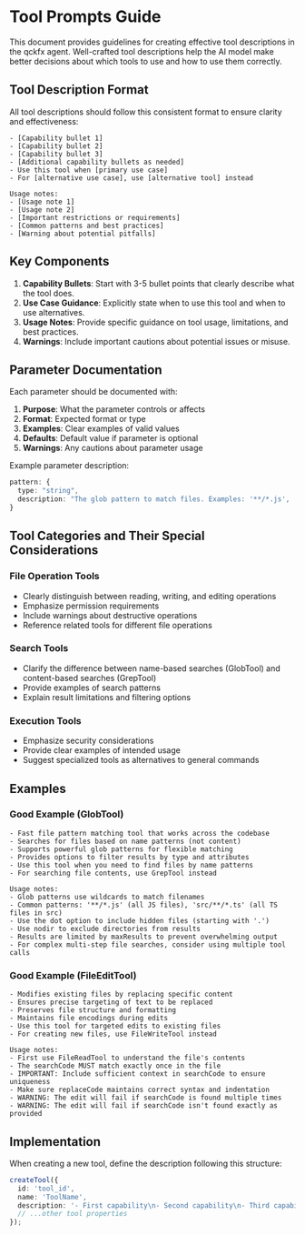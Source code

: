 # Tool Prompts Guide

This document provides guidelines for creating effective tool descriptions in the qckfx agent. Well-crafted tool descriptions help the AI model make better decisions about which tools to use and how to use them correctly.

## Tool Description Format

All tool descriptions should follow this consistent format to ensure clarity and effectiveness:

```
- [Capability bullet 1]
- [Capability bullet 2]
- [Capability bullet 3]
- [Additional capability bullets as needed]
- Use this tool when [primary use case]
- For [alternative use case], use [alternative tool] instead

Usage notes:
- [Usage note 1]
- [Usage note 2]
- [Important restrictions or requirements]
- [Common patterns and best practices]
- [Warning about potential pitfalls]
```

## Key Components

1. **Capability Bullets**: Start with 3-5 bullet points that clearly describe what the tool does.
2. **Use Case Guidance**: Explicitly state when to use this tool and when to use alternatives.
3. **Usage Notes**: Provide specific guidance on tool usage, limitations, and best practices.
4. **Warnings**: Include important cautions about potential issues or misuse.

## Parameter Documentation

Each parameter should be documented with:

1. **Purpose**: What the parameter controls or affects
2. **Format**: Expected format or type
3. **Examples**: Clear examples of valid values
4. **Defaults**: Default value if parameter is optional
5. **Warnings**: Any cautions about parameter usage

Example parameter description:
```typescript
pattern: {
  type: "string",
  description: "The glob pattern to match files. Examples: '**/*.js', 'src/**/*.json', '*.md'"
}
```

## Tool Categories and Their Special Considerations

### File Operation Tools

- Clearly distinguish between reading, writing, and editing operations
- Emphasize permission requirements
- Include warnings about destructive operations
- Reference related tools for different file operations

### Search Tools

- Clarify the difference between name-based searches (GlobTool) and content-based searches (GrepTool)
- Provide examples of search patterns
- Explain result limitations and filtering options

### Execution Tools

- Emphasize security considerations
- Provide clear examples of intended usage
- Suggest specialized tools as alternatives to general commands

## Examples

### Good Example (GlobTool)

```
- Fast file pattern matching tool that works across the codebase
- Searches for files based on name patterns (not content)
- Supports powerful glob patterns for flexible matching
- Provides options to filter results by type and attributes
- Use this tool when you need to find files by name patterns
- For searching file contents, use GrepTool instead

Usage notes:
- Glob patterns use wildcards to match filenames
- Common patterns: '**/*.js' (all JS files), 'src/**/*.ts' (all TS files in src)
- Use the dot option to include hidden files (starting with '.')
- Use nodir to exclude directories from results
- Results are limited by maxResults to prevent overwhelming output
- For complex multi-step file searches, consider using multiple tool calls
```

### Good Example (FileEditTool)

```
- Modifies existing files by replacing specific content
- Ensures precise targeting of text to be replaced
- Preserves file structure and formatting
- Maintains file encodings during edits
- Use this tool for targeted edits to existing files
- For creating new files, use FileWriteTool instead

Usage notes:
- First use FileReadTool to understand the file's contents
- The searchCode MUST match exactly once in the file
- IMPORTANT: Include sufficient context in searchCode to ensure uniqueness
- Make sure replaceCode maintains correct syntax and indentation
- WARNING: The edit will fail if searchCode is found multiple times
- WARNING: The edit will fail if searchCode isn't found exactly as provided
```

## Implementation

When creating a new tool, define the description following this structure:

```typescript
createTool({
  id: 'tool_id',
  name: 'ToolName',
  description: '- First capability\n- Second capability\n- Third capability\n- Use this tool when...\n- For alternative case, use AlternativeTool instead\n\nUsage notes:\n- First usage note\n- Second usage note\n- IMPORTANT: Critical guidance\n- WARNING: Potential pitfall',
  // ...other tool properties
});
```